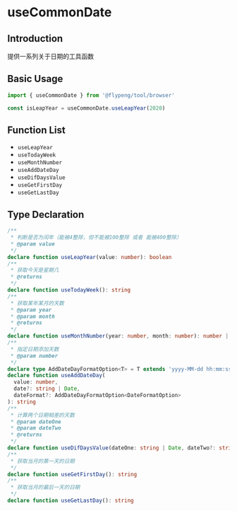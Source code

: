 # useCommonDate

## Introduction

提供一系列关于日期的工具函数

## Basic Usage

```ts
import { useCommonDate } from '@flypeng/tool/browser'

const isLeapYear = useCommonDate.useLeapYear(2020)
```

## Function List

- `useLeapYear`
- `useTodayWeek`
- `useMonthNumber`
- `useAddDateDay`
- `useDifDaysValue`
- `useGetFirstDay`
- `useGetLastDay`

## Type Declaration

```ts
/**
 * 判断是否为闰年（能被4整除，但不能被100整除 或者 能被400整除）
 * @param value
 */
declare function useLeapYear(value: number): boolean
/**
 * 获取今天是星期几
 * @returns
 */
declare function useTodayWeek(): string
/**
 * 获取某年某月的天数
 * @param year
 * @param month
 * @returns
 */
declare function useMonthNumber(year: number, month: number): number | undefined
/**
 * 指定日期添加天数
 * @param number
 */
declare type AddDateDayFormatOption<T> = T extends 'yyyy-MM-dd hh:mm:ss' | 'yyyy-MM-dd' | 'yyyy/MM/dd' ? T : never
declare function useAddDateDay(
  value: number,
  date?: string | Date,
  dateFormat?: AddDateDayFormatOption<DateFormatOption>
): string
/**
 * 计算两个日期相差的天数
 * @param dateOne
 * @param dateTwo
 * @returns
 */
declare function useDifDaysValue(dateOne: string | Date, dateTwo?: string | Date): number
/**
 * 获取当月的第一天的日期
 */
declare function useGetFirstDay(): string
/**
 * 获取当月的最后一天的日期
 */
declare function useGetLastDay(): string
```
